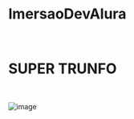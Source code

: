 # ImersaoDevAlura
<br>
<div>
<h1>SUPER TRUNFO</h1>
<br>

![image](https://user-images.githubusercontent.com/64970716/114049585-f1bee000-9861-11eb-97b0-907054bf6d7b.png)


</div>
